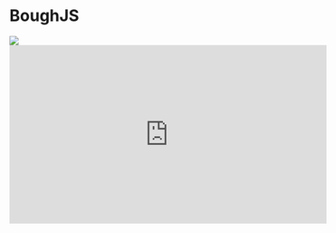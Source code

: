 # BoughJS
<img src="https://s-media-cache-ak0.pinimg.com/564x/fb/04/03/fb0403a761176480bf54c696f14cdb80.jpg" align="left">
<iframe width="560" height="315" src="https://www.youtube.com/embed/WjLsvti_8c0" frameborder="0" allowfullscreen></iframe>
